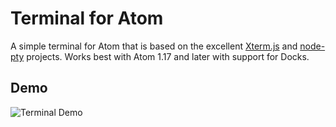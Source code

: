 # Terminal for Atom

A simple terminal for Atom that is based on the excellent [Xterm.js](http://xtermjs.org) and [node-pty](https://github.com/Tyriar/node-pty) projects. Works best with Atom 1.17 and later with support for Docks.

## Demo

![Terminal Demo](https://raw.githubusercontent.com/bernd1995/atom-terminal-tab/master/demo.gif)
